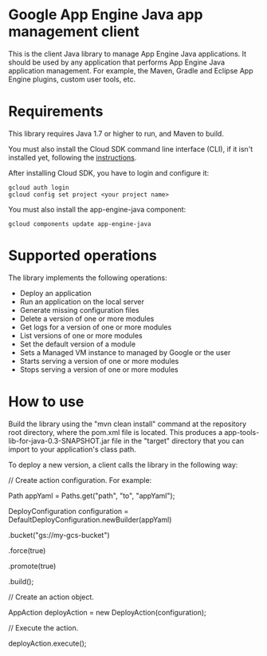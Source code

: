 # Google App Engine Java app management client

This is the client Java library to manage App Engine Java applications. It should be used by any application that performs App Engine Java application management. For example, the Maven, Gradle and Eclipse App Engine plugins, custom user tools, etc.

# Requirements

This library requires Java 1.7 or higher to run, and Maven to build.

You must also install the Cloud SDK command line interface (CLI), if it isn't installed yet, following the [instructions](https://cloud.google.com/sdk/).

After installing Cloud SDK, you have to login and configure it:

    gcloud auth login
    gcloud config set project <your project name>

You must also install the app-engine-java component:

    gcloud components update app-engine-java

# Supported operations

The library implements the following operations:

* Deploy an application
* Run an application on the local server
* Generate missing configuration files
* Delete a version of one or more modules
* Get logs for a version of one or more modules
* List versions of one or more modules
* Set the default version of a module
* Sets a Managed VM instance to managed by Google or the user
* Starts serving a version of one or more modules
* Stops serving a version of one or more modules

# How to use

Build the library using the "mvn clean install" command at the repository root directory, where the pom.xml file is located. This produces a app-tools-lib-for-java-0.3-SNAPSHOT.jar file in the "target" directory that you can import to your application's class path.

To deploy a new version, a client calls the library in the following way:

// Create action configuration. For example:

Path appYaml = Paths.get("path", "to", "appYaml");

DeployConfiguration configuration = DefaultDeployConfiguration.newBuilder(appYaml)

  .bucket("gs://my-gcs-bucket")
  
  .force(true)
  
  .promote(true)
  
  .build();

// Create an action object.

AppAction deployAction = new DeployAction(configuration);

// Execute the action.

deployAction.execute();